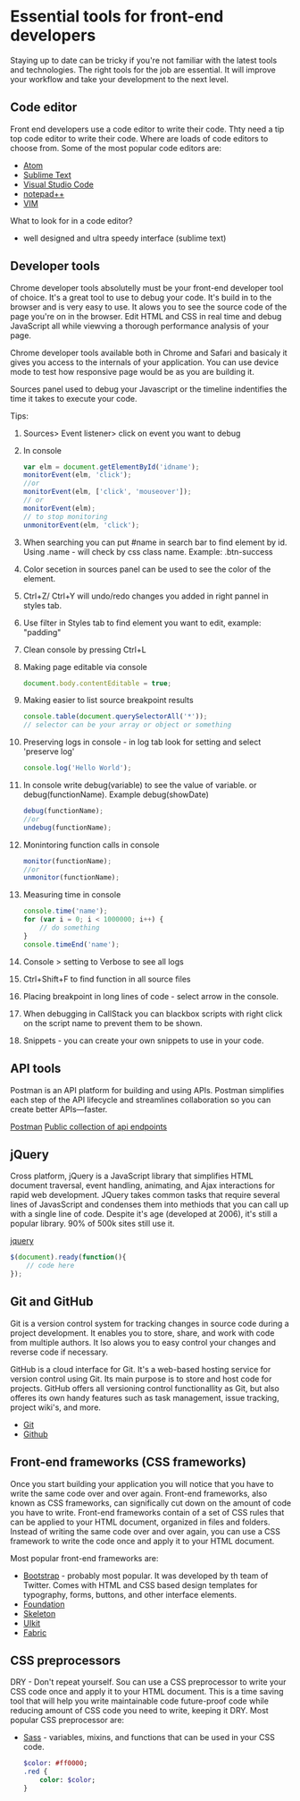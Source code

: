 # Essential tools for front-end developers

Staying up to date can be tricky if you're not familiar with the latest tools and technologies. The right tools for the job are essential.
It will improve your workflow and take your development to the next level.

## Code editor

Front end developers use a code editor to write their code. Thty need a tip top code editor to write their code.  Where are loads of code editors to choose from.
Some of the most popular code editors are:

- [Atom](https://atom.io/)
- [Sublime Text](https://www.sublimetext.com/)
- [Visual Studio Code](https://code.visualstudio.com/)
- [notepad++](https://notepad-plus-plus.org/)
- [VIM](https://www.vim.org/)

What to look for in a code editor?

- well designed and ultra speedy interface (sublime text)

## Developer tools

Chrome developer tools absolutelly must be your front-end developer tool of choice. It's a great tool to use to debug your code.
It's build in to the browser and is very easy to use. It alows you to see the source code of the page you're on in the browser.
Edit HTML and CSS in real time and debug JavaScript
all while viewving a thorough performance analysis of your page.

Chrome developer tools available both in Chrome and Safari and basicaly it gives you access to the internals of your application.
You can use device mode to test how responsive page would be as you are building it.

Sources panel used to debug your Javascript or the timeline indentifies the time it takes to execute your code.

Tips:

1. Sources> Event listener> click on event you want to debug
2. In console

    ```javascript
    var elm = document.getElementById('idname');
    monitorEvent(elm, 'click');
    //or
    monitorEvent(elm, ['click', 'mouseover']);
    // or 
    monitorEvent(elm);
    // to stop monitoring
    unmonitorEvent(elm, 'click');
    ```

3. When searching you can put #name in search bar to find element by id. Using .name - will check by css class name. Example: .btn-success

4. Color secetion in sources panel can be used to see the color of the element.
5. Ctrl+Z/ Ctrl+Y  will undo/redo changes you added in right pannel in styles tab.
6. Use filter in Styles tab to find element you want to edit, example: "padding"
7. Clean console by pressing Ctrl+L
8. Making page editable via console

    ```javascript
    document.body.contentEditable = true;
    ```

9. Making easier to list source breakpoint results

    ```javascript
    console.table(document.querySelectorAll('*'));
    // selector can be your array or object or something
    ```

10. Preserving logs in console - in log tab look for setting and select 'preserve log'

    ```javascript
    console.log('Hello World');
    ```

11. In console write debug(variable) to see the value of variable. or debug(functionName). Example debug(showDate)

    ```javascript
    debug(functionName);
    //or
    undebug(functionName);

    ```

12. Monintoring function calls in console

    ```javascript
    monitor(functionName);
    //or
    unmonitor(functionName);
    ```

13. Measuring time in console

    ```javascript
    console.time('name');
    for (var i = 0; i < 1000000; i++) {
        // do something
    }
    console.timeEnd('name');
    ```

14. Console > setting to Verbose to see all logs
15. Ctrl+Shift+F to find function in all source files
16. Placing breakpoint in long lines of code - select arrow in the console.
17. When debugging in CallStack you can blackbox scripts with right click on the script name to prevent them to be shown.
18. Snippets - you can create your own snippets to use in your code.

## API tools

Postman is an API platform for building and using APIs. Postman simplifies each step of the API lifecycle and streamlines collaboration so you can create better APIs—faster.

[Postman](https://www.postman.com/)
[Public collection of api endpoints](https://www.postman.com/cs-demo/workspace/public-rest-apis/collection/8854915-454a2dc7-dcbe-41cf-9bfa-da544fcd93a2?ctx=documentation)

## jQuery

Cross platform, jQuery is a JavaScript library that simplifies HTML document traversal, event handling, animating, and Ajax interactions for rapid web development.
JQuery takes common tasks that require several lines of JavasScript and condenses them into methiods that you can call up with a single line of code.
Despite it's age (developed at 2006), it's still a popular library. 90% of 500k sites still use it.

[jquery](https://jquery.com/)

```javascript
$(document).ready(function(){
    // code here
});
```

## Git and GitHub

Git is a version control system for tracking changes in source code during a project development. It enables you to store, share, and work with code from multiple authors. It lso alows you to easy control your changes and reverse code if necessary.

GitHub is a cloud interface for Git. It's a web-based hosting service for version control using Git. Its main purpose is to store and host code for projects. GitHub offers all versioning control functionallity as Git, but also offeres its own handy features such as task management, issue tracking, project wiki's, and more.

- [Git](https://git-scm.com/)
- [Github](https://github.com/)

## Front-end frameworks (CSS frameworks)

Once you start building your application you will notice that you have to write the same code over and over again.
Front-end frameworks, also known as CSS frameworks, can significally cut down on the amount of code you have to write.
Front-end frameworks contain of a set of CSS rules that can be applied to your HTML document, organized in files and folders. Instead of writing the same code over and over again, you can use a CSS framework to write the code once and apply it to your HTML document.

Most popular front-end frameworks are:

- [Bootstrap](https://getbootstrap.com/) -  probably most popular. It was developed by th team of Twitter. Comes with HTML and CSS based design templates for typography, forms, buttons, and other interface elements.
- [Foundation](https://foundation.zurb.com/)
- [Skeleton](https://getskeleton.com/)
- [UIkit](https://getuikit.com/)
- [Fabric](https://fabricjs.com/)

## CSS preprocessors

DRY - Don't repeat yourself.
Sou can use a CSS preprocessor to write your CSS code once and apply it to your HTML document. This is a time saving tool that will help you write maintainable code future-proof code while reducing amount of CSS code you need to write, keeping it DRY.
Most popular CSS preprocessor are:

- [Sass](https://sass-lang.com/) -  variables, mixins, and functions that can be used in your CSS code.

    ```sass
    $color: #ff0000;
    .red {
        color: $color;
    }
    ```